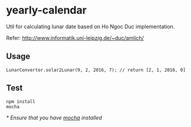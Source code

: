 # yearly-calendar

Util for calculating lunar date based on Ho Ngoc Duc implementation.

Refer: http://www.informatik.uni-leipzig.de/~duc/amlich/

## Usage

```
LunarConvertor.solar2Lunar(9, 2, 2016, 7); // return [2, 1, 2016, 0]
```

## Test

```
npm install
mocha
```

 _* Ensure that you have [mocha](https://mochajs.org/) installed_
